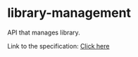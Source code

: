 # library-management
API that manages library.

Link to the specification: [Click here](https://petstore.swagger.io/?url=https://raw.githubusercontent.com/Sun-2302/API-swagger-editor/main/openapi.yaml)
